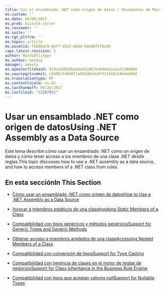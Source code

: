 ```yaml
---
title: Con el ensamblado .NET como origen de datos | Documentos de Microsoft
ms.custom: ''
ms.date: 06/08/2017
ms.prod: biztalk-server
ms.reviewer: ''
ms.suite: ''
ms.tgt_pltfrm: ''
ms.topic: article
ms.assetid: f2b60ac9-84f7-4522-80dd-6bb68f5f0c60
caps.latest.revision: 5
author: MandiOhlinger
ms.author: mandia
manager: anneta
ms.openlocfilehash: 919c42d92dbea5a42c847e4e94ae1a2a3338d066
ms.sourcegitcommit: cb908c540d8f1a692d01dc8f313e16cb4b4e696d
ms.translationtype: MT
ms.contentlocale: es-ES
ms.lasthandoff: 09/20/2017
ms.locfileid: "22287052"
---
```

# <a name="using-net-assembly-as-a-data-source"></a><span data-ttu-id="dc94a-102">Usar un ensamblado .NET como origen de datos</span><span class="sxs-lookup"><span data-stu-id="dc94a-102">Using .NET Assembly as a Data Source</span></span>
<span data-ttu-id="dc94a-103">Este tema describe cómo usar un ensamblado .NET como un origen de datos y cómo tener acceso a los miembros de una clase .NET desde reglas.</span><span class="sxs-lookup"><span data-stu-id="dc94a-103">This topic discusses how to use a .NET assembly as a data source, and how to access members of a .NET class from rules.</span></span>  
  
## <a name="in-this-section"></a><span data-ttu-id="dc94a-104">En esta sección</span><span class="sxs-lookup"><span data-stu-id="dc94a-104">In This Section</span></span>  
  
-   [<span data-ttu-id="dc94a-105">Cómo usar un ensamblado .NET como origen de datos</span><span class="sxs-lookup"><span data-stu-id="dc94a-105">How to Use a .NET Assembly as a Data Source</span></span>](../core/how-to-use-a-net-assembly-as-a-data-source.md)  
  
-   [<span data-ttu-id="dc94a-106">Invocar a miembros estáticos de una clase</span><span class="sxs-lookup"><span data-stu-id="dc94a-106">Invoking Static Members of a Class</span></span>](../core/invoking-static-members-of-a-class.md)  
  
-   [<span data-ttu-id="dc94a-107">Compatibilidad con tipos genéricos y métodos genéricos</span><span class="sxs-lookup"><span data-stu-id="dc94a-107">Support for Generic Types and Generic Methods</span></span>](../core/support-for-generic-types-and-generic-methods.md)  
  
-   [<span data-ttu-id="dc94a-108">Obtener acceso a miembros anidados de una clase</span><span class="sxs-lookup"><span data-stu-id="dc94a-108">Accessing Nested Members of a Class</span></span>](../core/accessing-nested-members-of-a-class.md)  
  
-   [<span data-ttu-id="dc94a-109">Compatibilidad con conversión de tipos</span><span class="sxs-lookup"><span data-stu-id="dc94a-109">Support for Type Casting</span></span>](../core/support-for-type-casting.md)  
  
-   [<span data-ttu-id="dc94a-110">Compatibilidad con herencia de clases en el motor de reglas de negocios</span><span class="sxs-lookup"><span data-stu-id="dc94a-110">Support for Class Inheritance in the Business Rule Engine</span></span>](../core/support-for-class-inheritance-in-the-business-rule-engine.md)  
  
-   [<span data-ttu-id="dc94a-111">Compatibilidad con tipos que aceptan valores null</span><span class="sxs-lookup"><span data-stu-id="dc94a-111">Support for Nullable Types</span></span>](../core/support-for-nullable-types.md)